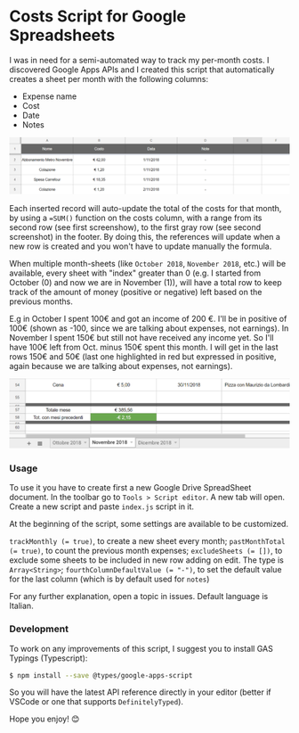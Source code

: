 # Costs Script for Google Spreadsheets

I was in need for a semi-automated way to track my per-month costs. I discovered Google Apps APIs and I created this script that automatically creates a sheet per month with the following columns:
 - Expense name
 - Cost
 - Date
 - Notes

![Header and expenses](assets/expenses.png)

Each inserted record will auto-update the total of the costs for that month, by using a `=SUM()` function on the costs column, with a range from its second row (see first screenshow), to the first gray row (see second screenshot) in the footer. By doing this, the references will update when a new row is created and you won't have to update manually the formula.

When multiple month-sheets (like `October 2018`, `November 2018`, etc.) will be available, every sheet with "index" greater than 0 (e.g. I started from October (0) and now we are in November (1)), will have a total row to keep track of the amount of money (positive or negative) left based on the previous months.

E.g in October I spent 100€ and got an income of 200 €. I'll be in positive of 100€ (shown as -100, since we are talking about expenses, not earnings).
In November I spent 150€ but still not have received any income yet. So I'll have 100€ left from Oct. minus 150€ spent this month. I will get in the last rows 150€ and 50€ (last one highlighted in red but expressed in positive, again because we are talking about expenses, not earnings).

![Footer](assets/footer.png)

### Usage

To use it you have to create first a new Google Drive SpreadSheet document. In the toolbar go to `Tools > Script editor`. A new tab will open.
Create a new script and paste `index.js` script in it.

At the beginning of the script, some settings are available to be customized.

`trackMonthly (= true)`, to create a new sheet every month;
`pastMonthTotal (= true)`, to count the previous month expenses;
`excludeSheets (= [])`, to exclude some sheets to be included in new row adding on edit. The type is `Array<String>`;
`fourthColumnDefaultValue (= "-")`, to set the default value for the last column (which is by default used for `notes`)


For any further explanation, open a topic in issues. Default language is Italian.

### Development

To work on any improvements of this script, I suggest you to install GAS Typings (Typescript):

```sh
$ npm install --save @types/google-apps-script
```

So you will have the latest API reference directly in your editor (better if VSCode or one that supports `DefinitelyTyped`).

Hope you enjoy! 😊
